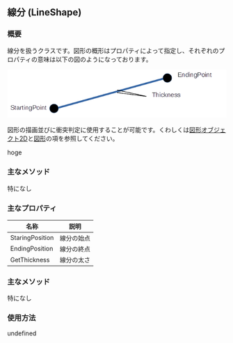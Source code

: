## 線分 (LineShape)

### 概要

線分を扱うクラスです。図形の概形はプロパティによって指定し、それぞれのプロパティの意味は以下の図のようになっております。

![円](img/LineShape.png)

図形の描画並びに衝突判定に使用することが可能です。くわしくは[図形オブジェクト2D](../2D/GeometryObject2D.md)と[図形](./Shape.md)の項を参照してください。

hoge

### 主なメソッド

特になし

### 主なプロパティ

| 名称 | 説明 |
|---|---|
| StaringPosition | 線分の始点 |
| EndingPosition | 線分の終点 |
| GetThickness | 線分の太さ|

### 主なメソッド

特になし

### 使用方法

undefined